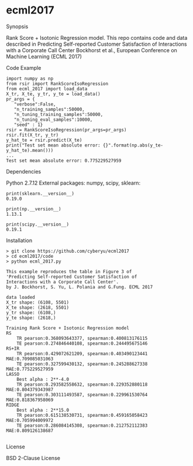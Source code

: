 # ecml2017

Synopsis

Rank Score + Isotonic Regression model. This repo contains code and data described in Predicting Self-reported Customer Satisfaction of Interactions with a Corporate Call Center Bockhorst et al., European Conference on Machine Learning (ECML 2017)

Code Example

```
import numpy as np
from rsir import RankScoreIsoRegression
from ecml_2017 import load_data
X_tr, X_te, y_tr, y_te = load_data()
pr_args = { 
   "verbose":False,
   "n_training_samples":50000, 
   "n_tuning_training_samples":50000,
   "n_tuning_eval_samples":10000,
   "seed" : 1}
rsir = RankScoreIsoRegression(pr_args=pr_args)
rsir.fit(X_tr, y_tr)
y_hat_te = rsir.predict(X_te)
print("Test set mean absolute error: {}".format(np.abs(y_te-y_hat_te).mean()))
...
Test set mean absolute error: 0.775229527959
```

Dependencies

Python 2.7.12 External packages: numpy, scipy, sklearn:

```
print(sklearn.__version__)
0.19.0

print(np.__version__)
1.13.1

print(scipy.__version__)
0.19.1
```

Installation

```
> git clone https://github.com/cyberyu/ecml2017
> cd ecml2017/code
> python ecml_2017.py

This example reproduces the table in Figure 3 of 
'Predicting Self-reported Customer Satisfaction of
Interactions with a Corporate Call Center'.
by J. Bockhorst, S. Yu, L. Polania and G.Fung. ECML 2017

data loaded
X_tr shape: (6108, 5501)
X_te shape: (2618, 5501)
y_tr shape: (6108,)
y_te shape: (2618,)

Training Rank Score + Isotonic Regression model
RS
    TR pearson:0.368093643377, spearman:0.400813176115
    TE pearson:0.274846440108, spearman:0.244495675146
RS+IR
    TR pearson:0.429072621209, spearman:0.403490123441 MAE:0.709085031063
    TE pearson:0.327599430132, spearman:0.245288627338 MAE:0.775229527959
LASSO
    Best alpha : 2**-4.0
    TR pearson:0.293582558632, spearman:0.229352880118 MAE:0.804379343987
    TE pearson:0.303111493587, spearman:0.229961530764 MAE:0.818367958069
RIDGE
    Best alpha : 2**15.0
    TR pearson:0.615138530731, spearman:0.459165058423 MAE:0.705994009972
    TE pearson:0.286084145308, spearman:0.212752112383 MAE:0.809126138687
    
```

License

BSD 2-Clause License
